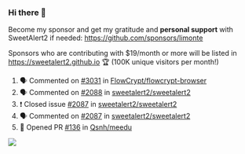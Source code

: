 ### Hi there 👋

Become my sponsor and get my gratitude and **personal support** with SweetAlert2 if needed: https://github.com/sponsors/limonte

Sponsors who are contributing with $19/month or more will be listed in https://sweetalert2.github.io 🏆 (100K unique visitors per month!)

<!--START_SECTION:activity-->
1. 🗣 Commented on [#3031](https://github.com/FlowCrypt/flowcrypt-browser/issues/3031) in [FlowCrypt/flowcrypt-browser](https://github.com/FlowCrypt/flowcrypt-browser)
2. 🗣 Commented on [#2088](https://github.com/sweetalert2/sweetalert2/issues/2088) in [sweetalert2/sweetalert2](https://github.com/sweetalert2/sweetalert2)
3. ❗️ Closed issue [#2087](https://github.com/sweetalert2/sweetalert2/issues/2087) in [sweetalert2/sweetalert2](https://github.com/sweetalert2/sweetalert2)
4. 🗣 Commented on [#2087](https://github.com/sweetalert2/sweetalert2/issues/2087) in [sweetalert2/sweetalert2](https://github.com/sweetalert2/sweetalert2)
5. 💪 Opened PR [#136](https://github.com/Qsnh/meedu/pull/136) in [Qsnh/meedu](https://github.com/Qsnh/meedu)
<!--END_SECTION:activity-->

![](https://github-readme-stats.vercel.app/api?username=limonte&theme=vue&show_icons=true)
